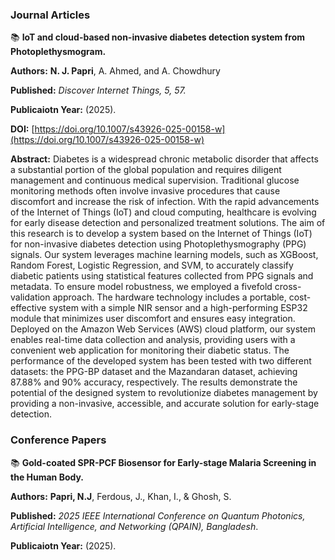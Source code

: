### **Journal Articles**

📚 **IoT and cloud-based non-invasive diabetes detection system from Photoplethysmogram.**


**Authors:** **N. J. Papri**, A. Ahmed, and A. Chowdhury 

**Published:** *Discover Internet Things, 5, 57.* 

**Publicaiotn Year:** (2025). 

**DOI:** [https://doi.org/10.1007/s43926-025-00158-w](https://doi.org/10.1007/s43926-025-00158-w)

**Abstract:** Diabetes is a widespread chronic metabolic disorder that affects a substantial portion of the global population and requires diligent management and continuous medical supervision. Traditional glucose monitoring methods often involve invasive procedures that cause discomfort and increase the risk of infection. With the rapid advancements of the Internet of Things (IoT) and cloud computing, healthcare is evolving for early disease detection and personalized treatment solutions. The aim of this research is to develop a system based on the Internet of Things (IoT) for non-invasive diabetes detection using Photoplethysmography (PPG) signals. Our system leverages machine learning models, such as XGBoost, Random Forest, Logistic Regression, and SVM, to accurately classify diabetic patients using statistical features collected from PPG signals and metadata. To ensure model robustness, we employed a fivefold cross-validation approach. The hardware technology includes a portable, cost-effective system with a simple NIR sensor and a high-performing ESP32 module that minimizes user discomfort and ensures easy integration. Deployed on the Amazon Web Services (AWS) cloud platform, our system enables real-time data collection and analysis, providing users with a convenient web application for monitoring their diabetic status. The performance of the developed system has been tested with two different datasets: the PPG-BP dataset and the Mazandaran dataset, achieving 87.88% and 90% accuracy, respectively. The results demonstrate the potential of the designed system to revolutionize diabetes management by providing a non-invasive, accessible, and accurate solution for early-stage detection.

### **Conference Papers**
📚 **Gold-coated SPR-PCF Biosensor for Early-stage Malaria Screening in the Human Body.**


**Authors:** **Papri, N.J**, Ferdous, J., Khan, I., & Ghosh, S.

**Published:** *2025 IEEE International Conference on Quantum Photonics, Artificial Intelligence, and Networking 
(QPAIN), Bangladesh*.

**Publicaiotn Year:** (2025). 

